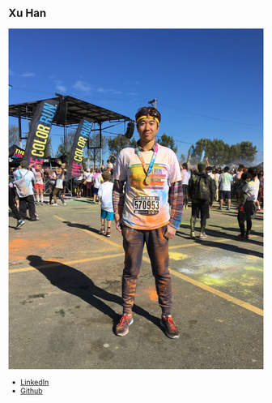 Xu Han
------------

![](photos/xu-han.jpg)

* [LinkedIn](https://www.linkedin.com/in/xu-han-31337359/)
* [Github](https://github.com/leohunt)
